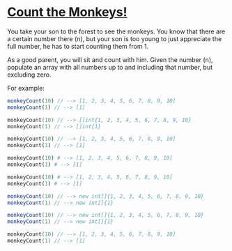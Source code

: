 # [Count the Monkeys!](https://www.codewars.com/kata/count-the-monkeys "56f69d9f9400f508fb000ba7")

You take your son to the forest to see the monkeys. You know that there are a certain number there (n), but your son is too young to just appreciate the full number, he has to start counting them from 1.

As a good parent, you will sit and count with him. Given the number (n), populate an array with all numbers up to and including that number, but excluding zero.

For example:
```javascript
monkeyCount(10) // --> [1, 2, 3, 4, 5, 6, 7, 8, 9, 10]
monkeyCount(1) // --> [1]
```
```go
monkeyCount(10) // --> []int{1, 2, 3, 4, 5, 6, 7, 8, 9, 10}
monkeyCount(1) // --> []int{1}
```
```php
monkeyCount(10) // --> [1, 2, 3, 4, 5, 6, 7, 8, 9, 10]
monkeyCount(1) // --> [1]
```
```python
monkeyCount(10) # --> [1, 2, 3, 4, 5, 6, 7, 8, 9, 10]
monkeyCount(1) # --> [1]
```
```ruby
monkeyCount(10) # --> [1, 2, 3, 4, 5, 6, 7, 8, 9, 10]
monkeyCount(1) # --> [1]
```
```java
monkeyCount(10) // --> new int[]{1, 2, 3, 4, 5, 6, 7, 8, 9, 10}
monkeyCount(1) // --> new int[]{1}
```
```csharp
monkeyCount(10) // --> new int[]{1, 2, 3, 4, 5, 6, 7, 8, 9, 10}
monkeyCount(1) // --> new int[]{1}
```
```swift
monkeyCount(10) // --> [1, 2, 3, 4, 5, 6, 7, 8, 9, 10]
monkeyCount(1) // --> [1]
```